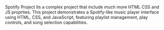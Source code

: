 Spotify Project
its a complex project that include much more HTML CSS and JS proprties.
This project demonstrates a Spotify-like music player interface using HTML, CSS, and JavaScript, featuring playlist management, play controls, and song selection capabilities.
